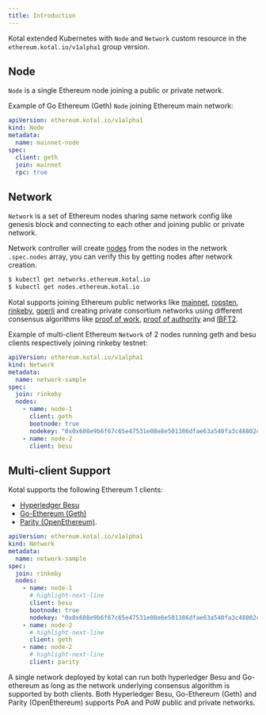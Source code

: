 ```yaml
---
title: Introduction
---
```


Kotal extended Kubernetes with `Node` and `Network` custom resource in the `ethereum.kotal.io/v1alpha1` group version.


## Node 
`Node` is a single Ethereum node joining a public or private network.

Example of Go Ethereum (Geth) `Node` joining Ethereum main network:

```yaml {1-2}
apiVersion: ethereum.kotal.io/v1alpha1
kind: Node
metadata:
  name: mainnet-node
spec:
  client: geth
  join: mainnet
  rpc: true
```

## Network

`Network` is a set of Ethereum nodes sharing same network config like genesis block and connecting to each other and joining public or private network.

Network controller will create [nodes](#node) from the nodes in the network `.spec.nodes` array, you can verify this by getting nodes after network creation.

```bash
$ kubectl get networks.ethereum.kotal.io
$ kubectl get nodes.ethereum.kotal.io
```

Kotal supports joining Ethereum public networks like [mainnet](examples/mainnet), [ropsten](examples/ropsten), [rinkeby](examples/rinkeby), [goerli](examples/goerli) and creating private consortium networks using different consensus algorithms like [proof of work](examples/pow), [proof of authority](examples/poa) and [IBFT2](examples/ibft2).

Example of multi-client Ethereum `Network` of 2 nodes running geth and besu clients respectively joining rinkeby testnet:

```yaml {1-2}
apiVersion: ethereum.kotal.io/v1alpha1
kind: Network
metadata:
  name: network-sample
spec:
  join: rinkeby
  nodes:
    - name: node-1
      client: geth
      bootnode: true
      nodekey: "0x0x608e9b6f67c65e47531e08e8e501386dfae63a540fa3c48802c8aad854510b4e"
    - name: node-2
      client: besu

```

## Multi-client Support
Kotal supports the following Ethereum 1 clients:
* [Hyperledger Besu](https://besu.hyperledger.org)
* [Go-Ethereum (Geth)](https://geth.ethereum.org)
* [Parity (OpenEthereum)](https://www.parity.io/ethereum/).

```yaml
apiVersion: ethereum.kotal.io/v1alpha1
kind: Network
metadata:
  name: network-sample
spec:
  join: rinkeby
  nodes:
    - name: node-1
      # highlight-next-line
      client: besu
      bootnode: true
      nodekey: "0x0x608e9b6f67c65e47531e08e8e501386dfae63a540fa3c48802c8aad854510b4e"
    - name: node-2
      # highlight-next-line
      client: geth
    - name: node-2
      # highlight-next-line
      client: parity
```
A single network deployed by kotal can run both hyperledger Besu and Go-ethereum as long as the network underlying consensus algorithm is supported by both clients. Both Hyperledger Besu, Go-Ethereum (Geth) and Parity (OpenEthereum) supports PoA and PoW public and private networks.